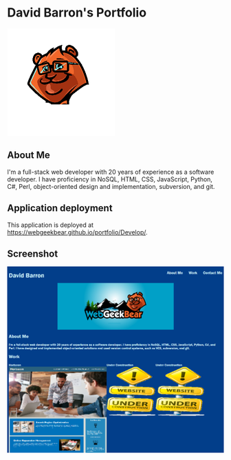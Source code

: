 # David Barron's Portfolio

![Logo](./Develop/assets/images/WebGeekBear.png)

## About Me

I'm a full-stack web developer with 20 years of experience as a software developer. I have proficiency in NoSQL, HTML, CSS, JavaScript, Python, C#, Perl, object-oriented design and implementation, subversion, and git.

## Application deployment

This application is deployed at https://webgeekbear.github.io/portfolio/Develop/.

## Screenshot

![App Screenshot](./Develop/assets/images/portfolio.png)
